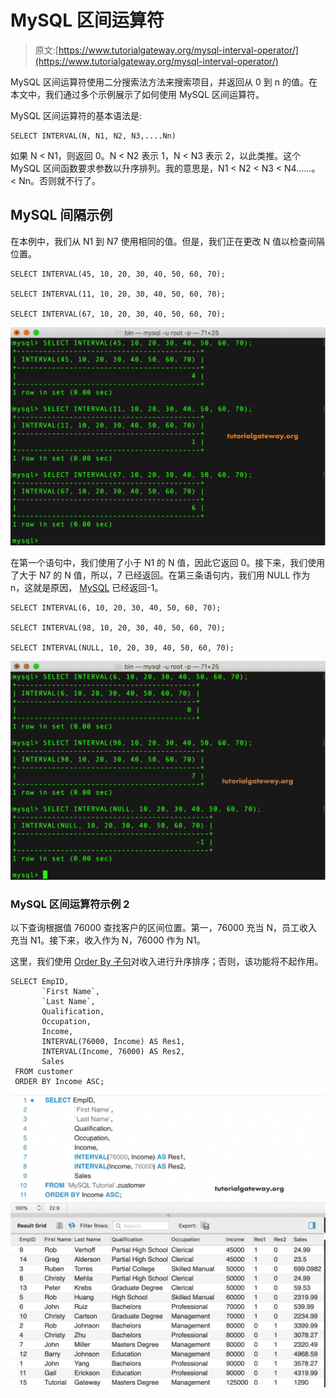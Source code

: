 # MySQL 区间运算符

> 原文:[https://www.tutorialgateway.org/mysql-interval-operator/](https://www.tutorialgateway.org/mysql-interval-operator/)

MySQL 区间运算符使用二分搜索法方法来搜索项目，并返回从 0 到 n 的值。在本文中，我们通过多个示例展示了如何使用 MySQL 区间运算符。

MySQL 区间运算符的基本语法是:

```
SELECT INTERVAL(N, N1, N2, N3,....Nn) 
```

如果 N < N1，则返回 0。N < N2 表示 1，N < N3 表示 2，以此类推。这个 MySQL 区间函数要求参数以升序排列。我的意思是，N1 < N2 < N3 < N4……。< Nn。否则就不行了。

## MySQL 间隔示例

在本例中，我们从 N1 到 N7 使用相同的值。但是，我们正在更改 N 值以检查间隔位置。

```
SELECT INTERVAL(45, 10, 20, 30, 40, 50, 60, 70);

SELECT INTERVAL(11, 10, 20, 30, 40, 50, 60, 70);

SELECT INTERVAL(67, 10, 20, 30, 40, 50, 60, 70);
```

![MySQL INTERVAL Operator 1](img/2b438e6f975944e9c74627fabf2ebe76.png)

在第一个语句中，我们使用了小于 N1 的 N 值，因此它返回 0。接下来，我们使用了大于 N7 的 N 值，所以，7 已经返回。在第三条语句内，我们用 NULL 作为 n，这就是原因， [MySQL](https://www.tutorialgateway.org/mysql-tutorial/) 已经返回-1。

```
SELECT INTERVAL(6, 10, 20, 30, 40, 50, 60, 70);

SELECT INTERVAL(98, 10, 20, 30, 40, 50, 60, 70);

SELECT INTERVAL(NULL, 10, 20, 30, 40, 50, 60, 70);
```

![MySQL INTERVAL Operator 2](img/7a0372e67f589b13694b66e60430cfd4.png)

### MySQL 区间运算符示例 2

以下查询根据值 76000 查找客户的区间位置。第一，76000 充当 N，员工收入充当 N1。接下来，收入作为 N，76000 作为 N1。

这里，我们使用 [Order By 子句](https://www.tutorialgateway.org/mysql-order-by/)对收入进行升序排序；否则，该功能将不起作用。

```
SELECT EmpID, 
       `First Name`,
       `Last Name`,
       Qualification,
       Occupation,
       Income,
       INTERVAL(76000, Income) AS Res1,
       INTERVAL(Income, 76000) AS Res2,
       Sales
 FROM customer
 ORDER BY Income ASC;
```

![MySQL INTERVAL Operator 3](img/3378ba4fb2cabadc6170295920c4ea9b.png)